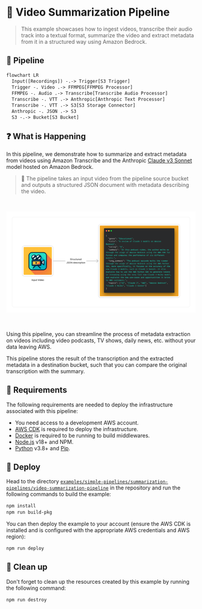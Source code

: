 # 🎥 Video Summarization Pipeline

> This example showcases how to ingest videos, transcribe their audio track into a textual format, summarize the video and extract metadata from it in a structured way using Amazon Bedrock.

## :dna: Pipeline

```mermaid
flowchart LR
  Input([Recordings]) -.-> Trigger[S3 Trigger]
  Trigger -. Video .-> FFMPEG[FFMPEG Processor]
  FFMPEG -. Audio .-> Transcribe[Transcribe Audio Processor]
  Transcribe -. VTT .-> Anthropic[Anthropic Text Processor]
  Transcribe -. VTT .-> S3[S3 Storage Connector]
  Anthropic -. JSON .-> S3
  S3 -.-> Bucket[S3 Bucket]
```

## ❓ What is Happening

In this pipeline, we demonstrate how to summarize and extract metadata from videos using Amazon Transcribe and the Anthropic [Claude v3 Sonnet](https://aws.amazon.com/fr/about-aws/whats-new/2024/03/anthropics-claude-3-sonnet-model-amazon-bedrock/) model hosted on Amazon Bedrock.

> 💁 The pipeline takes an input video from the pipeline source bucket and outputs a structured JSON document with metadata describing the video.

<br />
<p align="center">
  <img width="750" src="assets/diagram.png">
</p>
<br />

Using this pipeline, you can streamline the process of metadata extraction on videos including video podcasts, TV shows, daily news, etc. without your data leaving AWS.

This pipeline stores the result of the transcription and the extracted metadata in a destination bucket, such that you can compare the original transcription with the summary.

## 📝 Requirements

The following requirements are needed to deploy the infrastructure associated with this pipeline:

- You need access to a development AWS account.
- [AWS CDK](https://docs.aws.amazon.com/cdk/latest/guide/getting_started.html#getting_started_install) is required to deploy the infrastructure.
- [Docker](https://docs.docker.com/get-docker/) is required to be running to build middlewares.
- [Node.js](https://nodejs.org/en/download/) v18+ and NPM.
- [Python](https://www.python.org/downloads/) v3.8+ and [Pip](https://pip.pypa.io/en/stable/installation/).

## 🚀 Deploy

Head to the directory [`examples/simple-pipelines/summarization-pipelines/video-summarization-pipeline`](/examples/simple-pipelines/summarization-pipelines/video-summarization-pipeline) in the repository and run the following commands to build the example:

```bash
npm install
npm run build-pkg
```

You can then deploy the example to your account (ensure the AWS CDK is installed and is configured with the appropriate AWS credentials and AWS region):

```bash
npm run deploy
```

## 🧹 Clean up

Don't forget to clean up the resources created by this example by running the following command:

```bash
npm run destroy
```
